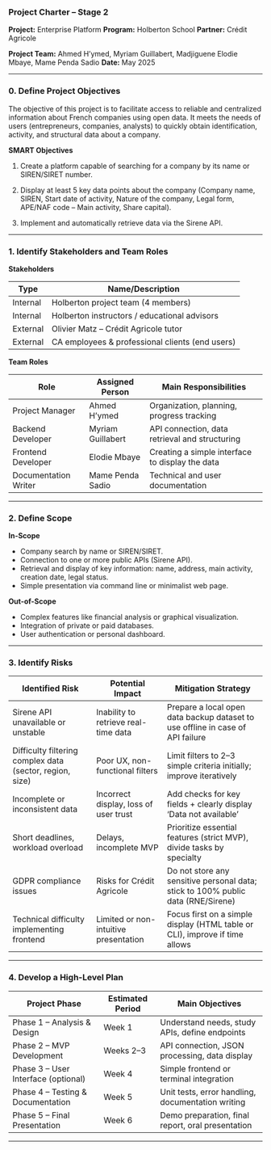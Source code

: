 ### **Project Charter – Stage 2**

**Project:** Enterprise Platform
**Program:** Holberton School
**Partner:** Crédit Agricole

**Project Team:** Ahmed H’ymed, Myriam Guillabert, Madjiguene Elodie Mbaye, Mame Penda Sadio
**Date:** May 2025

---

### 0. Define Project Objectives

The objective of this project is to facilitate access to reliable and centralized information about French companies using open data. It meets the needs of users (entrepreneurs, companies, analysts) to quickly obtain identification, activity, and structural data about a company.

**SMART Objectives**

1. Create a platform capable of searching for a company by its name or SIREN/SIRET number.

2. Display at least 5 key data points about the company (Company name, SIREN, Start date of activity, Nature of the company, Legal form, APE/NAF code – Main activity, Share capital).

3. Implement and automatically retrieve data via the Sirene API.

---

### 1. Identify Stakeholders and Team Roles

**Stakeholders**

| Type     | Name/Description                                |
| -------- | ----------------------------------------------- |
| Internal | Holberton project team (4 members)              |
| Internal | Holberton instructors / educational advisors    |
| External | Olivier Matz – Crédit Agricole tutor            |
| External | CA employees & professional clients (end users) |

**Team Roles**

| Role                 | Assigned Person   | Main Responsibilities                           |
| -------------------- | ----------------- | ----------------------------------------------- |
| Project Manager      | Ahmed H’ymed      | Organization, planning, progress tracking       |
| Backend Developer    | Myriam Guillabert | API connection, data retrieval and structuring  |
| Frontend Developer   | Elodie Mbaye      | Creating a simple interface to display the data |
| Documentation Writer | Mame Penda Sadio  | Technical and user documentation                |

---

### 2. Define Scope

**In-Scope**

* Company search by name or SIREN/SIRET.
* Connection to one or more public APIs (Sirene API).
* Retrieval and display of key information: name, address, main activity, creation date, legal status.
* Simple presentation via command line or minimalist web page.

**Out-of-Scope**

* Complex features like financial analysis or graphical visualization.
* Integration of private or paid databases.
* User authentication or personal dashboard.

---

### 3. Identify Risks

| Identified Risk                                          | Potential Impact                      | Mitigation Strategy                                                              |
| -------------------------------------------------------- | ------------------------------------- | -------------------------------------------------------------------------------- |
| Sirene API unavailable or unstable                       | Inability to retrieve real-time data  | Prepare a local open data backup dataset to use offline in case of API failure   |
| Difficulty filtering complex data (sector, region, size) | Poor UX, non-functional filters       | Limit filters to 2–3 simple criteria initially; improve iteratively              |
| Incomplete or inconsistent data                          | Incorrect display, loss of user trust | Add checks for key fields + clearly display ‘Data not available’                 |
| Short deadlines, workload overload                       | Delays, incomplete MVP                | Prioritize essential features (strict MVP), divide tasks by specialty            |
| GDPR compliance issues                                   | Risks for Crédit Agricole             | Do not store any sensitive personal data; stick to 100% public data (RNE/Sirene) |
| Technical difficulty implementing frontend               | Limited or non-intuitive presentation | Focus first on a simple display (HTML table or CLI), improve if time allows      |

---

### 4. Develop a High-Level Plan

| Project Phase                       | Estimated Period | Main Objectives                                   |
| ----------------------------------- | ---------------- | ------------------------------------------------- |
| Phase 1 – Analysis & Design         | Week 1           | Understand needs, study APIs, define endpoints    |
| Phase 2 – MVP Development           | Weeks 2–3        | API connection, JSON processing, data display     |
| Phase 3 – User Interface (optional) | Week 4           | Simple frontend or terminal integration           |
| Phase 4 – Testing & Documentation   | Week 5           | Unit tests, error handling, documentation writing |
| Phase 5 – Final Presentation        | Week 6           | Demo preparation, final report, oral presentation |

---
